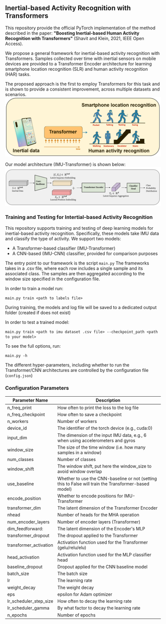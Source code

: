 ## Inertial-based Activity Recognition with Transformers 
This repository provide the official PyTorch implementation of the method described in the paper: **"Boosting Inertial-based Human Activity Recognition with Transformers"** (Shavit and Klein, 2021, IEEE Open Access). 

We propose a general framework for inertial-based activity recognition with Transformers. 
Samples collected over time with inertial sensors on mobile devices are provided to a Transformer Encoder architecture for learning smartphone location recognition (SLR) and human activity recognition (HAR) tasks. 

The proposed approach is the first to employ Transformers for this task and is shown to provide a consistent improvement, across multiple datasets and scenarios.  
![Inertial-based Activity Recognition with Transformers ](./img/ga_1.PNG)

Our model architecture (IMU-Transformer) is shown below:
![IMU-Transformer](./img/ga_2.PNG
)

### Training and Testing for Intertial-based Activity Recognition
This repository supports training and testing of deep learning models for inertial-based activity recognition.
Specifically, these models take IMU data and classify the type of activity. 
We support two models: 
- A Transformer-based classifier (IMU-Transformer)
- A CNN-based (IMU-CNN) classifier, provided for comparison purposes

The entry point to our framework is the script ```main.py```
The frameworks takes in a .csv file, where each row includes a single sample and its associated class.
The samples are then aggregated according to the window size specified in the configuration file.

In order to train a model run:
```
main.py train <path to labels file> 
```
During training, the models and log file will be saved to a dedicated output folder (created if does not exist)

In order to test a trained model:
```
main.py train <path to imu dataset .csv file> --checkpoint_path <path to your model>
```
To see the full options, run:
```
main.py -h
```
The different hyper-parameters, including whether to run the Transformer/CNN architectures are controlled by 
the configuration file (```config.json```)

### Configuration Parameters
Parameter Name | Description |
--- | --- |
n_freq_print|How often to print the loss to the log file
n_freq_checkpoint|How often to save a checkpoint
n_workers|Number of workers
device_id|The identifier of the torch device (e.g., cuda:0)
input_dim|The dimension of the input IMU data, e.g., 6 when using accelerometers and gyros
window_size|The size of the time window (i.e. how many samples in a window)
num_classes|Number of classes
window_shift|The window shift, put here the window_size to avoid window overlap
use_baseline|Whether to use the CNN-baseline or not (setting this to False will train the Transformer-based model)
encode_position|Whether to encode positions for IMU-Transformer
transformer_dim|The latent dimension of the Transformer Encoder
nhead|Number of heads for the MHA operation
num_encoder_layers| Number of encoder layers (Transformer)
dim_feedforward:| The latent dimension of the Encoder's MLP
transformer_dropout| The dropout applied to the Transformer
transformer_activation| Activation function used for the Transformer (gelu/relu/elu)
head_activation|Activation function used for the MLP classifier head 
baseline_dropout|Dropout applied for the CNN baseline model 
batch_size| The batch size
lr|The learning rate
weight_decay|The weight decay 
eps| epsilon for Adam optimizer
lr_scheduler_step_size|How often to decay the learning rate
lr_scheduler_gamma|By what factor to decay the learning rate
n_epochs|Number of epochs

